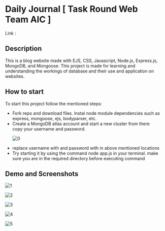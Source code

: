 # Daily Journal [ Task Round Web Team AIC ]

Link : 

<h2>Description</h2>
<span>This is a blog website made with EJS, CSS, Javascript, Node.js, Express.js, MongoDB, and Mongoose. This project is made for learning and understanding the workings of database and their use and application on websites.</span>

<h2>How to start</h2>
<span>To start this project follow the mentioned steps:</span>
<ul>
  <li>Fork repo and download files. Instal node module dependencies such as express, mongoose, ejs, bodyparser, etc.</li>
  <li>Create a MongoDB atlas account and start a new cluster from there copy your username and password.</li>

  ![0](https://github.com/ATOMworkplace/Blog-Website/assets/114564628/2ae7443e-ae66-4947-93d7-5434374df145)
  <li>replace username with <username> and password with <password> in above mentioned locations</li>
  <li>Try starting it by using the command node app.js in your terminal. make sure you are in the required directory before executing command</li>
</ul>

<h2>Demo and Screenshots</h2>

![1](https://github.com/ATOMworkplace/Blog-Website/assets/114564628/b26c530c-bd15-4001-9dfc-c06a104f784c)



![2](https://github.com/ATOMworkplace/Blog-Website/assets/114564628/e58bcf15-6f9e-4903-bbcd-8a5bb497f8d6)


![3](https://github.com/ATOMworkplace/Blog-Website/assets/114564628/ae46e1da-f332-4c29-896b-2a182f38bcd4)


![4](https://github.com/ATOMworkplace/Blog-Website/assets/114564628/bcc1f674-7734-41db-a4c1-74a079d6bfa0)

![5](https://github.com/ATOMworkplace/Blog-Website/assets/114564628/1acbd3b3-cb46-478d-bb45-0b653a6fba1f)


